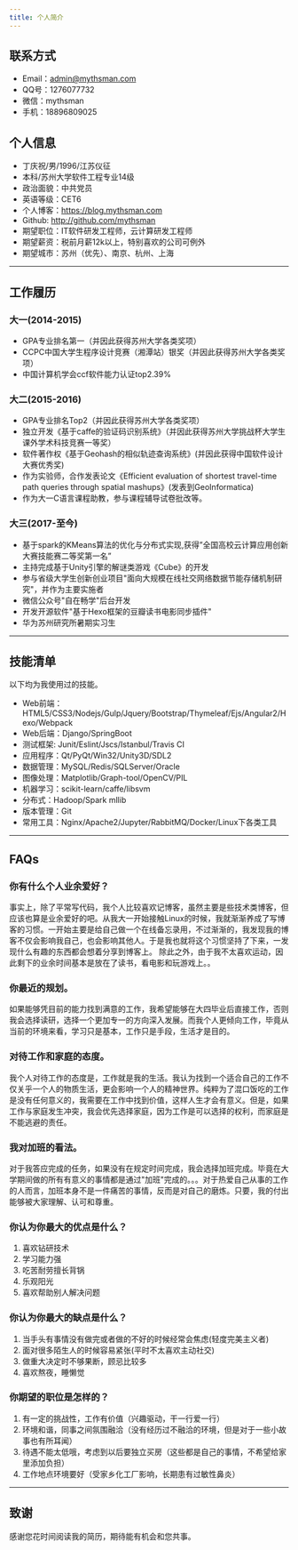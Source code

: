 ```yaml
---
title: 个人简介
---
```

## 联系方式

- Email：admin@mythsman.com
- QQ号：1276077732
- 微信：mythsman
- 手机：18896809025

## 个人信息

 - 丁庆祝/男/1996/江苏仪征
 - 本科/苏州大学软件工程专业14级
 - 政治面貌：中共党员
 - 英语等级：CET6
 - 个人博客：https://blog.mythsman.com
 - Github: http://github.com/mythsman
 - 期望职位：IT软件研发工程师，云计算研发工程师
 - 期望薪资：税前月薪12k以上，特别喜欢的公司可例外
 - 期望城市：苏州（优先）、南京、杭州、上海
---

## 工作履历

### 大一(2014-2015)
- GPA专业排名第一（并因此获得苏州大学各类奖项）
- CCPC中国大学生程序设计竞赛（湘潭站）银奖（并因此获得苏州大学各类奖项）
- 中国计算机学会ccf软件能力认证top2.39%

### 大二(2015-2016)
- GPA专业排名Top2（并因此获得苏州大学各类奖项）
- 独立开发《基于caffe的验证码识别系统》（并因此获得苏州大学挑战杯大学生课外学术科技竞赛一等奖）
- 软件著作权《基于Geohash的相似轨迹查询系统》(并因此获得中国软件设计大赛优秀奖)
- 作为实验师，合作发表论文《Efficient evaluation of shortest travel-time path queries through spatial mashups》(发表到GeoInformatica)
- 作为大一C语言课程助教，参与课程辅导试卷批改等。

### 大三(2017-至今)
- 基于spark的KMeans算法的优化与分布式实现,获得”全国高校云计算应用创新大赛技能赛二等奖第一名”
- 主持完成基于Unity引擎的解谜类游戏《Cube》的开发
- 参与省级大学生创新创业项目"面向大规模在线社交网络数据节能存储机制研究"，并作为主要实施者
- 微信公众号"自在畅学"后台开发
- 开发开源软件"基于Hexo框架的豆瓣读书电影同步插件"
- 华为苏州研究所暑期实习生

---

## 技能清单
以下均为我使用过的技能。

- Web前端：HTML5/CSS3/Nodejs/Gulp/Jquery/Bootstrap/Thymeleaf/Ejs/Angular2/Hexo/Webpack
- Web后端：Django/SpringBoot
- 测试框架: Junit/Eslint/Jscs/Istanbul/Travis CI
- 应用程序：Qt/PyQt/Win32/Unity3D/SDL2
- 数据管理：MySQL/Redis/SQLServer/Oracle
- 图像处理：Matplotlib/Graph-tool/OpenCV/PIL
- 机器学习：scikit-learn/caffe/libsvm
- 分布式：Hadoop/Spark mllib
- 版本管理：Git
- 常用工具：Nginx/Apache2/Jupyter/RabbitMQ/Docker/Linux下各类工具

---

## FAQs
### 你有什么个人业余爱好？
事实上，除了平常写代码，我个人比较喜欢记博客，虽然主要是些技术类博客，但应该也算是业余爱好的吧。从我大一开始接触Linux的时候，我就渐渐养成了写博客的习惯。一开始主要是给自己做一个在线备忘录用，不过渐渐的，我发现我的博客不仅会影响我自己，也会影响其他人。于是我也就将这个习惯坚持了下来，一发现什么有趣的东西都会想着分享到博客上。
除此之外，由于我不太喜欢运动，因此剩下的业余时间基本是放在了读书，看电影和玩游戏上。。

### 你最近的规划。
如果能够凭目前的能力找到满意的工作，我希望能够在大四毕业后直接工作，否则我会选择读研，选择一个更加专一的方向深入发展。而我个人更倾向工作，毕竟从当前的环境来看，学习只是基本，工作只是手段，生活才是目的。

### 对待工作和家庭的态度。
我个人对待工作的态度是，工作就是我的生活。我认为找到一个适合自己的工作不仅关乎一个人的物质生活，更会影响一个人的精神世界。纯粹为了混口饭吃的工作是没有任何意义的，我需要在工作中找到价值，这样人生才会有意义。但是，如果工作与家庭发生冲突，我会优先选择家庭，因为工作是可以选择的权利，而家庭是不能逃避的责任。

### 我对加班的看法。
对于我答应完成的任务，如果没有在规定时间完成，我会选择加班完成。毕竟在大学期间做的所有有意义的事情都是通过"加班"完成的。。。对于热爱自己从事的工作的人而言，加班本身不是一件痛苦的事情，反而是对自己的磨炼。只要，我的付出能够被大家理解、认可和尊重。

### 你认为你最大的优点是什么？
1. 喜欢钻研技术
2. 学习能力强
3. 吃苦耐劳擅长背锅
4. 乐观阳光
5. 喜欢帮助别人解决问题

### 你认为你最大的缺点是什么？
1. 当手头有事情没有做完或者做的不好的时候经常会焦虑(轻度完美主义者)
2. 面对很多陌生人的时候容易紧张(平时不太喜欢主动社交)
3. 做重大决定时不够果断，顾忌比较多
4. 喜欢熬夜，睡懒觉

### 你期望的职位是怎样的？
1. 有一定的挑战性，工作有价值（兴趣驱动，干一行爱一行）
2. 环境和谐，同事之间氛围融洽（没有经历过不融洽的环境，但是对于一些小故事也有所耳闻）
3. 待遇不能太低哦，考虑到以后要独立买房（这些都是自己的事情，不希望给家里添加负担）
4. 工作地点环境要好（受家乡化工厂影响，长期患有过敏性鼻炎）

---

## 致谢
感谢您花时间阅读我的简历，期待能有机会和您共事。
